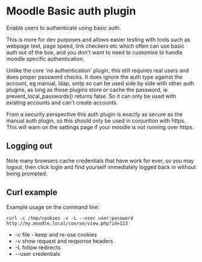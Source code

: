 Moodle Basic auth plugin
========================

Enable users to authenticate using basic auth.

This is more for dev purposes and allows easier testing with tools such as webpage test, page speed, link checkers etc which often can use basic auth out of the box, and you don't want to need to customise to handle moodle specific authentication.

Unlike the core 'no authentication' plugin, this still requires real users and does proper password checks. It does ignore the auth type against the account, eg manual, ldap, smtp so can be used side by side with other auth plugins, as long as those plugins store or cache the password, ie prevent_local_passwords() returns false. So it can only be used with existing accounts and can't create accounts.

From a security perspective this auth plugin is exactly as secure as the manual auth plugin, so this should only be used in conjuntion with https. This will warn on the settings page if your moodle is not running over https.

Logging out
-----------

Note many browsers cache credentials that have work for ever, so you may logout, then click login and find yourself immediately logged back in without being prompted.


Curl example
------------

Example usage on the command line:

```curl -c /tmp/cookies -v -L --user user:password http://my.moodle.local/course/view.php?id=123```

 * -c file - keep and re-use cookies
 * -v show request and response headers
 * -L follow redirects
 * --user credentials

